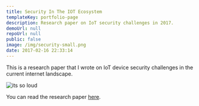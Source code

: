 ```yaml
---
title: Security In The IOT Ecosystem
templateKey: portfolio-page
description: Research paper on IoT security challenges in 2017.
demoUrl: null
repoUrl: null
public: false
image: /img/security-small.png
date: 2017-02-16 22:33:14
---
```

This is a research paper that I wrote on IoT device security challenges in the current internet landscape.

![its so loud](/img/security-small.png)

You can read the research paper [here](/files/security-in-the-iot-ecosystem.pdf).